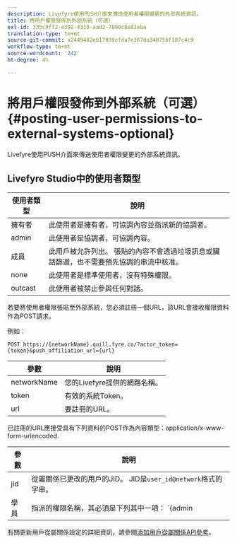 ```yaml
---
description: Livefyre使用PUSH介面來傳送使用者權限變更的外部系統資訊。
title: 將用戶權限發佈到外部系統（可選）
exl-id: 335c9ff2-e392-4310-aad2-7890c8e82eba
translation-type: tm+mt
source-git-commit: a2449482e617939cfda7e367da34875bf187c4c9
workflow-type: tm+mt
source-wordcount: '242'
ht-degree: 4%

---
```


# 將用戶權限發佈到外部系統（可選）{#posting-user-permissions-to-external-systems-optional}

Livefyre使用PUSH介面來傳送使用者權限變更的外部系統資訊。

## Livefyre Studio中的使用者類型

| 使用者類型 | 說明 |
|--- |--- |
| 擁有者 | 此使用者是擁有者，可協調內容並指派新的協調者。 |
| admin | 此使用者是協調者，可協調內容。 |
| 成員 | 此用戶被允許列出。 張貼的內容不會透過垃圾訊息或臟話篩選，也不需要預先協調的串流中核准。 |
| none | 此使用者是標準使用者，沒有特殊權限。 |
| outcast | 此使用者被禁止參與任何對話。 |

若要將使用者權限張貼至外部系統，您必須註冊一個URL，該URL會接收權限資料作為POST請求。

例如：

```
POST https://{networkName}.quill.fyre.co/?actor_token={token}&push_affiliation_url={url}
```

| 參數 | 說明 |
|--- |--- |
| networkName | 您的Livefyre提供的網路名稱。 |
| token | 有效的系統Token。 |
| url | 要註冊的URL。 |

已註冊的URL應接受具有下列資料的POST作為內容類型：application/x-www-form-urlencoded.

| 參數 | 說明 |
|--- |--- |
| jid | 從屬關係已更改的用戶的JID。 JID是`user_id@network`格式的字串。 |
| 學員 | 指派的權限名稱，其必須是下列其中一項： `{admin | member | none | outcast | owner}` |

有關更新用戶從屬關係設定的詳細資訊，請參閱[添加用戶從屬關係API參考](https://api.livefyre.com/docs/apis/by-category/user-management#operation=urn:livefyre:apis:quill:operations:api:v3.0:affiliation:add:method=post)。
